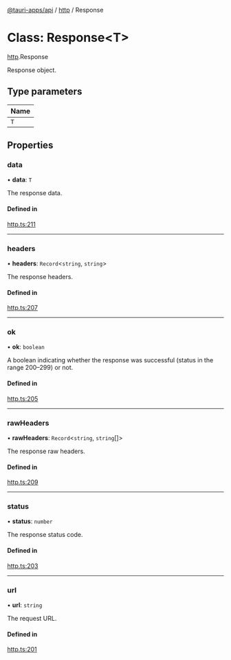 [@tauri-apps/api](../README.md) / [http](../modules/http.md) / Response

# Class: Response<T\>

[http](../modules/http.md).Response

Response object.

## Type parameters

| Name |
| :------ |
| `T` |

## Properties

### data

• **data**: `T`

The response data.

#### Defined in

[http.ts:211](https://github.com/tauri-apps/tauri/blob/feac1d1/tooling/api/src/http.ts#L211)

___

### headers

• **headers**: `Record`<`string`, `string`\>

The response headers.

#### Defined in

[http.ts:207](https://github.com/tauri-apps/tauri/blob/feac1d1/tooling/api/src/http.ts#L207)

___

### ok

• **ok**: `boolean`

A boolean indicating whether the response was successful (status in the range 200–299) or not.

#### Defined in

[http.ts:205](https://github.com/tauri-apps/tauri/blob/feac1d1/tooling/api/src/http.ts#L205)

___

### rawHeaders

• **rawHeaders**: `Record`<`string`, `string`[]\>

The response raw headers.

#### Defined in

[http.ts:209](https://github.com/tauri-apps/tauri/blob/feac1d1/tooling/api/src/http.ts#L209)

___

### status

• **status**: `number`

The response status code.

#### Defined in

[http.ts:203](https://github.com/tauri-apps/tauri/blob/feac1d1/tooling/api/src/http.ts#L203)

___

### url

• **url**: `string`

The request URL.

#### Defined in

[http.ts:201](https://github.com/tauri-apps/tauri/blob/feac1d1/tooling/api/src/http.ts#L201)
